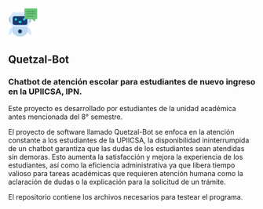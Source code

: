 <a href=""><img src="https://github.com/JoeQuintero/Chatbot_Streamlit/blob/main/chatbot.png" style="height: 12%; width:12%;"/></a>
## Quetzal-Bot
### Chatbot de atención escolar para estudiantes de nuevo ingreso en la UPIICSA, IPN.

Este proyecto es desarrollado por estudiantes de la unidad académica antes mencionada del 8° semestre.

El proyecto de software llamado Quetzal-Bot se enfoca en la atención constante a los estudiantes de la UPIICSA, la disponibilidad ininterrumpida de un chatbot garantiza que las dudas de los estudiantes sean atendidas sin demoras. Esto aumenta la satisfacción y mejora la experiencia de los estudiantes, así como la eficiencia administrativa ya que libera tiempo valioso para tareas académicas que requieren atención humana como la aclaración de dudas o la explicación para la solicitud de un trámite.

El repositorio contiene los archivos necesarios para testear el programa. 
